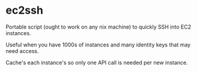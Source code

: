 # ec2ssh

Portable script (ought to work on any nix machine) to quickly SSH into EC2 instances.

Useful when you have 1000s of instances and many identity keys that may need access.

Cache's each instance's so only one API call is needed per new instance.
